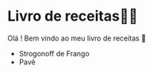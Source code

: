 # Livro de receitas:man_cook:	

Olá ! Bem vindo ao meu livro de receitas :clap:

- Strogonoff de Frango
- Pavê
